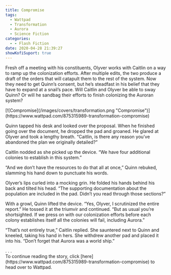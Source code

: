 ```yaml
---
title: Compromise
tags:
  - Wattpad
  - Transformation
  - Aurora
  - Science Fiction
categories:
  - - Flash Fiction
date: 2020-04-28 21:39:27
showKofiSuport: true
---
```


Fresh off a meeting with his constituents, Olyver works with Caitlin on a way to ramp up the colonization efforts. After multiple edits, the two produce a draft of the orders that will catapult them to the rest of the system. Now they need to get Quinn’s consent, but he’s steadfast in his belief that they have to expand at a snail’s pace.<!-- more --> Will Caitlin and Olyver be able to sway Quinn? Or will he sandbag their efforts to finish colonizing the Auroran system?

<div class="center">[![Compromise](/images/covers/transformation.png "Compromise")](https://www.wattpad.com/875315989-transformation-compromise)</div>

Quinn tapped his desk and looked over the proposal. When he finished going over the document, he dropped the pad and groaned. He glared at Olyver and took a lengthy breath. “Caitlin, is there any reason you’ve abandoned the plan we originally detailed?”

Caitlin nodded as she picked up the device. “We have four additional colonies to establish in this system.”

“And we don’t have the resources to do that all at once,” Quinn rebuked, slamming his hand down to punctuate his words.

Olyver’s lips curled into a mocking grin. He folded his hands behind his back and tilted his head. “The supporting documentation about the population are included in the pad. Didn’t you read through those sections?”

With a growl, Quinn lifted the device. “Yes, Olyver, I scrutinized the entire report.” He tossed it at the triumvir and continued. “But as usual you’re shortsighted. If we press on with our colonization efforts before each colony establishes itself all the colonies will fail, including Aurora.”

“That’s not entirely true,” Caitlin replied. She sauntered next to Quinn and kneeled, taking his hand in hers. She withdrew another pad and placed it into his. “Don’t forget that Aurora was a world ship.”

<div class="center story-ellipses">
.
.
.
</div><div class="center">To continue reading the story, click [here](https://www.wattpad.com/875315989-transformation-compromise) to head over to Wattpad.</div>